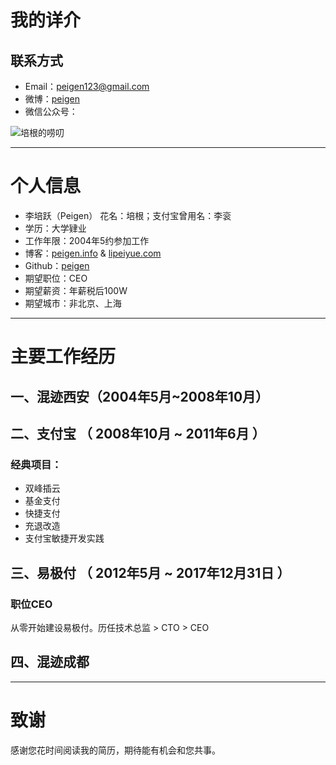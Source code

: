 # 我的详介

## 联系方式

* Email：[peigen123@gmail.com](mailto:peigen123@gmail.com)
* 微博：[peigen](http://weibo.com/peigen)
* 微信公众号：

![培根的唠叨](http://pic.yupoo.com/peigen123_v/G1YWMERV/medium.jpg)

---

# 个人信息

 * 李培跃（Peigen） 花名：培根；支付宝曾用名：李衮
 * 学历：大学肄业
 * 工作年限：2004年5约参加工作
 * 博客：[peigen.info](http://peigen.info) & [lipeiyue.com](http://peigen.info)
 * Github：[peigen](http://github.com/peigen)
 * 期望职位：CEO
 * 期望薪资：年薪税后100W
 * 期望城市：非北京、上海

---

# 主要工作经历

## 一、混迹西安（2004年5月~2008年10月）

## 二、支付宝 （ 2008年10月 ~ 2011年6月 ）

### 经典项目：
* 双峰插云
* 基金支付
* 快捷支付
* 充退改造
* 支付宝敏捷开发实践

## 三、易极付 （ 2012年5月 ~ 2017年12月31日 ）

### 职位CEO
从零开始建设易极付。历任技术总监 > CTO > CEO

## 四、混迹成都



---

# 致谢
感谢您花时间阅读我的简历，期待能有机会和您共事。
